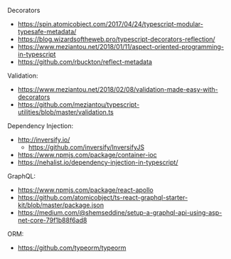 
Decorators  
* https://spin.atomicobject.com/2017/04/24/typescript-modular-typesafe-metadata/  
* https://blog.wizardsoftheweb.pro/typescript-decorators-reflection/  
* https://www.meziantou.net/2018/01/11/aspect-oriented-programming-in-typescript
* https://github.com/rbuckton/reflect-metadata

Validation:  
* https://www.meziantou.net/2018/02/08/validation-made-easy-with-decorators  
* https://github.com/meziantou/typescript-utilities/blob/master/validation.ts

Dependency Injection:  
* http://inversify.io/
    * https://github.com/inversify/InversifyJS
* https://www.npmjs.com/package/container-ioc
* https://nehalist.io/dependency-injection-in-typescript/

GraphQL:
* https://www.npmjs.com/package/react-apollo
* https://github.com/atomicobject/ts-react-graphql-starter-kit/blob/master/package.json
* https://medium.com/@shemseddine/setup-a-graphql-api-using-asp-net-core-79f1b88f6ad8

ORM:
* https://github.com/typeorm/typeorm

